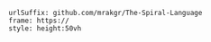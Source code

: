 
```custom-frames
urlSuffix: github.com/mrakgr/The-Spiral-Language
frame: https://
style: height:50vh
```
